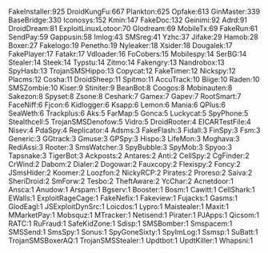 FakeInstaller:925
DroidKungFu:667
Plankton:625
Opfake:613
GinMaster:339
BaseBridge:330
Iconosys:152
Kmin:147
FakeDoc:132
Geinimi:92
Adrd:91
DroidDream:81
ExploitLinuxLotoor:70
Glodream:69
MobileTx:69
FakeRun:61
SendPay:59
Gappusin:58
Imlog:43
SMSreg:41
Yzhc:37
Jifake:29
Hamob:28
Boxer:27
Fakelogo:19
Penetho:19
Nyleaker:18
Xsider:18
Dougalek:17
FakePlayer:17
Fatakr:17
Vdloader:16
FoCobers:15
Mobilespy:14
SerBG:14
Stealer:14
Steek:14
Typstu:14
Zitmo:14
Fakengry:13
Nandrobox:13
SpyHasb:13
TrojanSMSHippo:13
Copycat:12
FakeTimer:12
Nickspy:12
Placms:12
Cosha:11
DroidSheep:11
Spitmo:11
AccuTrack:10
Biige:10
Raden:10
SMSZombie:10
Kiser:9
Stiniter:9
BeanBot:8
Coogos:8
Mobinauten:8
Sakezon:8
Spyset:8
Zsone:8
Ceshark:7
Gamex:7
Gapev:7
RootSmart:7
FaceNiff:6
Fjcon:6
Kidlogger:6
Ksapp:6
Lemon:6
Mania:6
QPlus:6
SeaWeth:6
Trackplus:6
Aks:5
FarMap:5
Gonca:5
Luckycat:5
SpyPhone:5
Stealthcell:5
TrojanSMSDenofow:5
Vidro:5
DroidRooter:4
EICARTestFile:4
Nisev:4
PdaSpy:4
Replicator:4
Adsms:3
FakeFlash:3
Fidall:3
FinSpy:3
Fsm:3
Generic:3
GGtrack:3
Gmuse:3
GPSpy:3
Hispo:3
LifeMon:3
Moghava:3
RediAssi:3
Rooter:3
SmsWatcher:3
SpyBubble:3
SpyMob:3
Spyoo:3
Tapsnake:3
TigerBot:3
Ackposts:2
Antares:2
Anti:2
CellSpy:2
CgFinder:2
CrWind:2
Dabom:2
Dialer:2
Dogowar:2
Fauxcopy:2
Flexispy:2
Foncy:2
JSmsHider:2
Koomer:2
Loozfon:2
NickyRCP:2
Pirates:2
Proreso:2
Saiva:2
SheriDroid:2
SmForw:2
Tesbo:2
TheftAware:2
YcChar:2
Acnetdoor:1
Ansca:1
Anudow:1
Arspam:1
Bgserv:1
Booster:1
Bosm:1
Cawitt:1
CellShark:1
EWalls:1
ExploitRageCage:1
FakeNefix:1
Fakeview:1
Fujacks:1
Gasms:1
GlodEagl:1
JSExploitDynSrc:1
Loicdos:1
Lypro:1
Maistealer:1
Maxit:1
MMarketPay:1
Mobsquz:1
MTracker:1
Netisend:1
Pirater:1
PJApps:1
Qicsom:1
RATC:1
RuFraud:1
SafeKidZone:1
Sdisp:1
SMSBomber:1
Smspacem:1
SMSSend:1
SmsSpy:1
Sonus:1
SpyGoneSixty:1
SpyImLog:1
Ssmsp:1
SuBatt:1
TrojanSMSBoxerAQ:1
TrojanSMSStealer:1
Updtbot:1
UpdtKiller:1
Whapsni:1